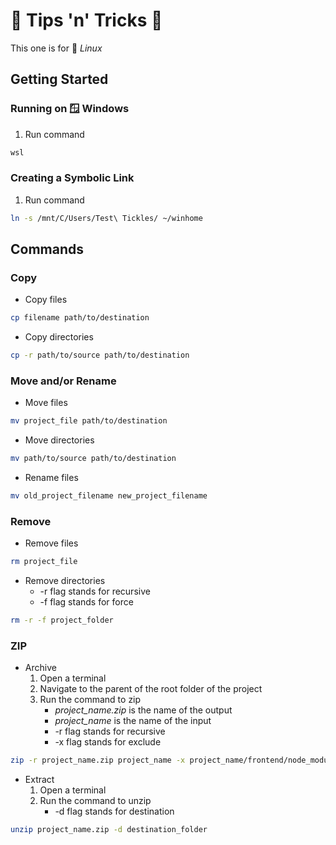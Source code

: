 # 🍆 Tips 'n' Tricks 🎃

This one is for 🐧 *Linux*


## Getting Started

### Running on 🪟 Windows

1. Run command
```sh
wsl
```

### Creating a Symbolic Link

1. Run command
```sh
ln -s /mnt/C/Users/Test\ Tickles/ ~/winhome
```


## Commands

### Copy

- Copy files
```sh
cp filename path/to/destination
```

- Copy directories
```sh
cp -r path/to/source path/to/destination
```

### Move and/or Rename

- Move files
```sh
mv project_file path/to/destination
```

- Move directories
```sh
mv path/to/source path/to/destination
```

- Rename files
```sh
mv old_project_filename new_project_filename
```

### Remove

- Remove files
```sh
rm project_file
```

- Remove directories
    - -r flag stands for recursive
    - -f flag stands for force
```sh
rm -r -f project_folder
```

### ZIP

- Archive
    1. Open a terminal
    2. Navigate to the parent of the root folder of the project
    3. Run the command to zip
        - *project_name.zip* is the name of the output
        - *project_name* is the name of the input
        - -r flag stands for recursive
        - -x flag stands for exclude
```sh
zip -r project_name.zip project_name -x project_name/frontend/node_modules/\* -x project_name/backend/vendor/\*
```
- Extract
    1. Open a terminal
    2. Run the command to unzip
        - -d flag stands for destination
```sh
unzip project_name.zip -d destination_folder
```
